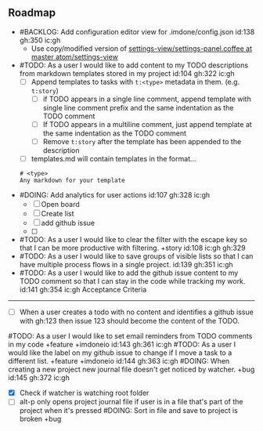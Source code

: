 Roadmap
----
- #BACKLOG: Add configuration editor view for .imdone/config.json id:138 gh:350 ic:gh
  - Use copy/modified version of [settings-view/settings-panel.coffee at master atom/settings-view](https://github.com/atom/settings-view/blob/master/lib/settings-panel.coffee)
- #TODO: As a user I would like to add content to my TODO descriptions from markdown templates stored in my project id:104 gh:322 ic:gh
  - [ ] Append templates to tasks with `t:<type>` metadata in them. (e.g. `t:story`)
    - [ ] if TODO appears in a single line comment, append template with single line comment prefix and the same indentation as the TODO comment
    - [ ] If TODO appears in a multiline comment, just append template at the same indentation as the TODO comment
    - [ ] Remove `t:story` after the template has been appended to the description
  - [ ] templates.md will contain templates in the format...
  ```
  # <type>
  Any markdown for your template
  ```
- #DOING: Add analytics for user actions id:107 gh:328 ic:gh
  - [ ] Open board
  - [ ] Create list
  - [ ] add github issue
  - [ ]
- #TODO: As a user I would like to clear the filter with the escape key so that I can be more productive with filtering. +story id:108 ic:gh gh:329
- #TODO: As a user I would like to save groups of visible lists so that I can have multiple process flows in a single project. id:139 gh:351 ic:gh
- #TODO: As a user I would like to add the github issue content to my TODO comment so that I can stay in the code while tracking my work. id:141 gh:354 ic:gh
Acceptance Criteria
----
- [ ] When a user creates a todo with no content and identifies a github issue with gh:123 then issue 123 should become the content of the TODO.

#TODO: As a user I would like to set email reminders from TODO comments in my code +feature +imdoneio id:143 gh:361 ic:gh
#TODO: As a user I would like the label on my github issue to change if I move a task to a different list. +feature +imdoneio id:144 gh:363 ic:gh
#DOING: When creating a new project new journal file doesn't get noticed by watcher. +bug id:145 gh:372 ic:gh
- [x] Check if watcher is watching root folder
- [ ] alt-p only opens project journal file if user is in a file that's part of the project when it's pressed
#DOING: Sort in file and save to project is broken +bug
